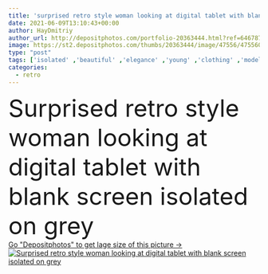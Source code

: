 ```yaml
---
title: 'surprised retro style woman looking at digital tablet with blank screen isolated on grey'
date: 2021-06-09T13:10:43+00:00
author: HayDmitriy
author_url: http://depositphotos.com/portfolio-20363444.html?ref=64678756
image: https://st2.depositphotos.com/thumbs/20363444/image/47556/475560518/api_thumb_450.jpg?forcejpeg=true
type: "post"
tags: ['isolated' ,'beautiful' ,'elegance' ,'young' ,'clothing' ,'model' ,'caucasian' ,'technology' ,'style' ,'retro' ,'vintage' ,'fashion' ,'modern' ,'gray' ,'pastel' ,'emotion' ,'pretty' ,'concept' ,'elegant' ,'stylish' ,'device' ,'grey' ,'hairstyle' ,'surprised' ,'looking' ,'charming' ,'dress' ,'attractive' ,'astonished' ,'outfit' ,'posing' ,'gadget' ,'historical' ,'feather' ,'renaissance' ,'copy space' ,'one person' ,'Studio Shot' ,'blank screen' ,'Digital Tablet' ]
categories: 
  - retro
---
```

<div aling="center">
            <font size="60"> Surprised retro style woman looking at digital tablet with blank screen isolated on grey</font>   
</div>
<div>
    <a href='https://depositphotos.com/475560518/stock-photo-surprised-retro-style-woman-looking.html?ref=64678756' target=_blank > Go "Depositphotos" to get lage size of this picture ->
        <img href='https://depositphotos.com/475560518/stock-photo-surprised-retro-style-woman-looking.html?ref=64678756' src='https://st2.depositphotos.com/20363444/47556/i/950/depositphotos_475560518-stock-photo-surprised-retro-style-woman-looking.jpg?forcejpeg=true' alt='Surprised retro style woman looking at digital tablet with blank screen isolated on grey' >
    </a>
</div>
